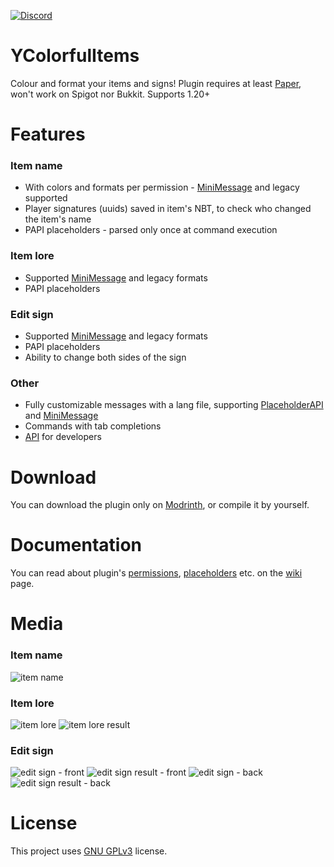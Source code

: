 [![Discord](https://img.shields.io/discord/1236019317208776786?style=flat&logo=discord&label=Discord&color=%235d6af2
)](https://discord.gg/kZJhKZ48j8)

# YColorfulItems
Colour and format your items and signs! Plugin requires at least [Paper](https://github.com/PaperMC/Paper), won't work on Spigot nor Bukkit. Supports 1.20+

# Features
### Item name
- With colors and formats per permission - [MiniMessage](https://docs.advntr.dev/minimessage/index.html) and legacy supported
- Player signatures (uuids) saved in item's NBT, to check who changed the item's name
- PAPI placeholders - parsed only once at command execution

### Item lore
- Supported [MiniMessage](https://docs.advntr.dev/minimessage/index.html) and legacy formats
- PAPI placeholders

### Edit sign
- Supported [MiniMessage](https://docs.advntr.dev/minimessage/index.html) and legacy formats
- PAPI placeholders
- Ability to change both sides of the sign

### Other
- Fully customizable messages with a lang file, supporting [PlaceholderAPI](https://github.com/PlaceholderAPI/PlaceholderAPI) and [MiniMessage](https://docs.advntr.dev/minimessage/index.html)
- Commands with tab completions
- [API](https://github.com/Ynfuien/YColorfulItems/wiki/4.-Developer-API) for developers

# Download
You can download the plugin only on [Modrinth](https://modrinth.com/plugin/ycolorfulitems), or compile it by yourself.

# Documentation
You can read about plugin's [permissions](https://github.com/Ynfuien/YColorfulItems/wiki/2.-Permissions), [placeholders](https://github.com/Ynfuien/YColorfulItems/wiki/3.-Placeholders) etc. on the [wiki](https://github.com/Ynfuien/YColorfulItems/wiki) page.

# Media
### Item name
![item name](https://i.imgur.com/WhpHY5b.gif)
### Item lore
![item lore](https://i.imgur.com/tCk02wQ.gif)
![item lore result](https://i.imgur.com/USRStmp.png)
### Edit sign
![edit sign - front](https://i.imgur.com/WjczAF9.gif)
![edit sign result - front](https://i.imgur.com/HNz74CI.png)
![edit sign - back](https://i.imgur.com/W4z8BvY.gif)
![edit sign result - back](https://i.imgur.com/vtpfvqh.png)

# License
This project uses [GNU GPLv3](https://github.com/Ynfuien/YColorfulItems/main/blob/LICENSE) license.